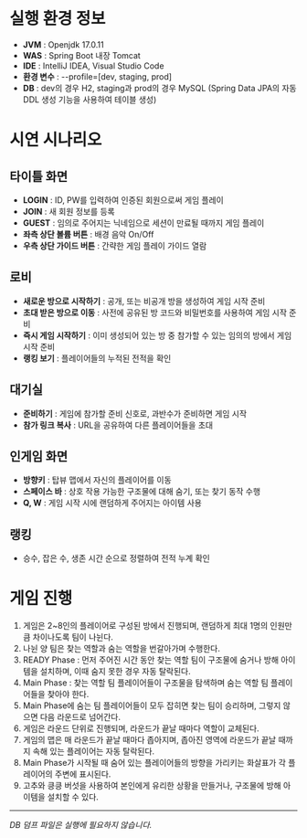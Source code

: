 # 실행 환경 정보

- **JVM** : Openjdk 17.0.11
- **WAS** : Spring Boot 내장 Tomcat
- **IDE** : IntelliJ IDEA, Visual Studio Code
- **환경 변수** : --profile=[dev, staging, prod]
- **DB** : dev의 경우 H2, staging과 prod의 경우 MySQL (Spring Data JPA의 자동 DDL 생성 기능을 사용하여 테이블 생성)

# 시연 시나리오

## 타이틀 화면

- **LOGIN** : ID, PW를 입력하여 인증된 회원으로써 게임 플레이
- **JOIN** : 새 회원 정보를 등록
- **GUEST** : 임의로 주어지는 닉네임으로 세션이 만료될 때까지 게임 플레이
- **좌측 상단 볼륨 버튼** : 배경 음악 On/Off
- **우측 상단 가이드 버튼** : 간략한 게임 플레이 가이드 열람

## 로비

- **새로운 방으로 시작하기** : 공개, 또는 비공개 방을 생성하여 게임 시작 준비
- **초대 받은 방으로 이동** : 사전에 공유된 방 코드와 비밀번호를 사용하여 게임 시작 준비
- **즉시 게임 시작하기** : 이미 생성되어 있는 방 중 참가할 수 있는 임의의 방에서 게임 시작 준비
- **랭킹 보기** : 플레이어들의 누적된 전적을 확인

## 대기실

- **준비하기** : 게임에 참가할 준비 신호로, 과반수가 준비하면 게임 시작
- **참가 링크 복사** : URL을 공유하여 다른 플레이어들을 초대

## 인게임 화면

- **방향키** : 탑뷰 맵에서 자신의 플레이어를 이동
- **스페이스 바** : 상호 작용 가능한 구조물에 대해 숨기, 또는 찾기 동작 수행
- **Q, W** : 게임 시작 시에 랜덤하게 주어지는 아이템 사용

## 랭킹

- 승수, 잡은 수, 생존 시간 순으로 정렬하여 전적 누계 확인

# 게임 진행

1. 게임은 2~8인의 플레이어로 구성된 방에서 진행되며, 랜덤하게 최대 1명의 인원만큼 차이나도록 팀이 나뉜다.
2. 나뉜 양 팀은 찾는 역할과 숨는 역할을 번갈아가며 수행한다.
3. READY Phase : 먼저 주어진 시간 동안 찾는 역할 팀이 구조물에 숨거나 방해 아이템을 설치하며, 이때 숨지 못한 경우 자동 탈락된다.
4. Main Phase : 찾는 역할 팀 플레이어들이 구조물을 탐색하며 숨는 역할 팀 플레이어들을 찾아야 한다.
5. Main Phase에 숨는 팀 플레이어들이 모두 잡히면 찾는 팀이 승리하며, 그렇지 않으면 다음 라운드로 넘어간다.
6. 게임은 라운드 단위로 진행되며, 라운드가 끝날 때마다 역할이 교체된다.
7. 게임의 맵은 매 라운드가 끝날 때마다 좁아지며, 좁아진 영역에 라운드가 끝날 때까지 속해 있는 플레이어는 자동 탈락된다.
8. Main Phase가 시작될 때 숨어 있는 플레이어들의 방향을 가리키는 화살표가 각 플레이어의 주변에 표시된다.
9. 고추와 킁킁 버섯을 사용하여 본인에게 유리한 상황을 만들거나, 구조물에 방해 아이템을 설치할 수 있다.

---

_DB 덤프 파일은 실행에 필요하지 않습니다._
